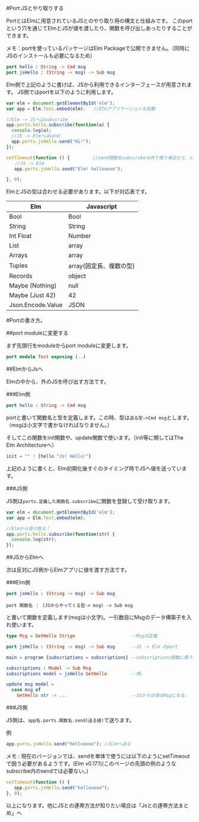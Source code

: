 #Port:JSとやり取りする

PortとはElmに用意されているJSとのやり取り用の構文と仕組みです。
このportという穴を通じてElmとJSが値を渡したり、関数を呼び出しあったりすることができます。

メモ：portを使っているパッケージはElm Packageで公開できません。（同時にJSのインストールも必要になるため）

```elm
port hello : String -> Cmd msg
port jsHello : (String -> msg) -> Sub msg
```

Elm側で上記のように書けば、JSから利用できるインターフェースが用意されます。
JS側ではportを以下のように利用します。

```js
var elm = document.getElementById('elm');
var app = Elm.Test.embed(elm);   //Elmアプリケーションを起動

//Elm -> JSへはsubscribe
app.ports.hello.subscribe(function(a) {
  console.log(a);
  //JS -> Elmへはsend
  app.ports.jsHello.send("Hi!");
});

setTimeout(function () {  　　　　//send関数をsubscribeの外で使う場合だと、setTimeoutで囲う必要がある。次のバージョンで直ります。
　　//JS -> Elm
   app.ports.jsHello.send("Elm! hellooooo");

}, 0);

```

ElmとJSの型は合わせる必要があります。以下が対応表です。

| Elm | Javascript |
|------------|-----|
|Bool  | Bool |
|String | String |
| Int Float | Number |
| List | array |
| Arrays | array |
| Tuples | array(固定長、複数の型)
| Records | object|
| Maybe (Nothing) | null|
| Maybe (Just 42) |  42 |
| Json.Encode.Value | JSON |





#Portの書き方。

##port moduleに変更する

まず先頭行をmoduleからport moduleに変更します。

```elm
port module Test exposing (..)
```

##ElmからJsへ

Elmの中から、外のJSを呼び出す方法です。

###Elm側


```elm
port hello : String -> Cmd msg
```

portと書いて関数名と型を定義します。この時、型は`送る型->Cmd msg`とします。（msgは小文字で書かなければなりません。）

そしてこの関数をinit関数や、update関数で使います。（init等に関してはThe Elm Architectureへ）

```elm
init = "" ! [hello "Js! Hello!"]
```
上記のように書くと、Elm初期化後すぐのタイミング時でJSへ値を送っています。

###JS側

JS側は`ports.定義した関数名.subscribe`に関数を登録して受け取ります。

```js
var elm = document.getElementById('elm');
var app = Elm.Test.embed(elm);

//Elmから受け取る！
app.ports.hello.subscribe(function(str) {
  console.log(str);
});
```

##JSからElmへ

次は反対にJS側からElmアプリに値を渡す方法です。

###Elm側

```elm
port jsHello : (String -> msg) -> Sub msg
```

```
port 関数名 ： (JSからやってくる型-> msg) -> Sub msg
```
と書いて関数を定義します(msgは小文字)。一引数目にMsgのデータ構築子を入れ使います。

```elm
type Msg = GetHello Strign                     --Msgの定義

port jsHello : (String -> msg) -> Sub msg      --JS -> Elm のport

main = program {subscriptions = subscriptions} --subscriptions関数に使う。

subscriptions : Model -> Sub Msg
subscriptions model = jsHello GetHello         --例。

update msg model =
  case msg of
    GetHello str -> ...                        --JSからの値はMsgになる。

```

###JS側

JS側は、`app名.ports.関数名.send(送る値)`で送ります。

例

```js
app.ports.jsHello.send("hellooooo"); //Elmへ送る
```

メモ : 現在のバージョンでは、sendを単体で使うには以下のようにsetTimeoutで囲う必要があるようです。(Elm v0.17.1)(このページの先頭の例のようなsubscribe内のsendでは必要ない。)

```js
setTimeout(function () {
   app.ports.jsHello.send("hellooooo");
}, 0);

```

以上になります。他にJSとの連帯方法が知りたい場合は「Jsとの連帯方法まとめ」へ
